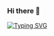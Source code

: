 ### Hi there 👋

[![Typing SVG](https://readme-typing-svg.herokuapp.com?font=&size=50&center=true&vCenter=true&multiline=true&lines=Hi+there+%2C+i'm+zedan;How+vexingly+quick+daft+zebras+jump)](https://git.io/typing-svg)

<!--
**ZedanSaheer/zedansaheer** is a ✨ _special_ ✨ repository because its `README.md` (this file) appears on your GitHub profile.

Here are some ideas to get you started:

- 🔭 I’m currently working on ...
- 🌱 I’m currently learning ...
- 👯 I’m looking to collaborate on ...
- 🤔 I’m looking for help with ...
- 💬 Ask me about ...
- 📫 How to reach me: ...
- 😄 Pronouns: ...
- ⚡ Fun fact: ...
-->
